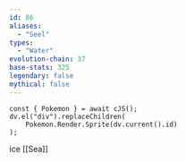 ```yaml
---
id: 86
aliases:
  - "Seel"
types:
  - "Water"
evolution-chain: 37
base-stats: 325
legendary: false
mythical: false
---
```

```dataviewjs
const { Pokemon } = await cJS();
dv.el("div").replaceChildren(
	Pokemon.Render.Sprite(dv.current().id)
);
```

ice [[Sea]]
